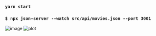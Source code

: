 
### `yarn start`

### `$ npx json-server --watch src/api/movies.json --port 3001`

![image](http://www.hotech.company/files/E2D46D32-3B4E-4DDD-8F4A-E5EA526E6D49/imgs/menu_logo.png)
![plot](.my-movies.png)
